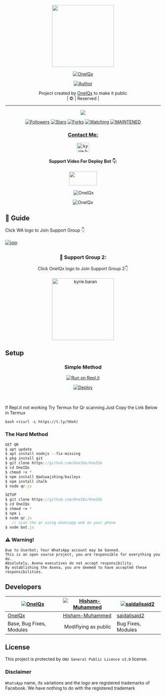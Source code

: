 
<div align="center">
  <img border-radius: 15px src="Chugiyan.jpg" width="200" height="200"/>
  <p align="center">
<a href="#"><img title="OneIQx" src="https://img.shields.io/badge/OneIQx-green?colorA=%23ff0000&colorB=%23017e40&style=for-the-badge"></a>
</p>
  <p align="center">
<a href="https://github.com/OneIQx"><img title="Author" src="https://img.shields.io/badge/Author-OneIQx/OneIQx?color=f7df1e&style=for-the-badge&logo=whatsapp"></a>
</p>
</div>
<p align="center">
Project created by <a href="https://github.com/OneIQx">OneIQx</a> to make it public
    <br>
       | © |
        Reserved |
    <br> 
</p>

----

  <p align="center">
  <a href="httsp://github.com/OneIQx/OneIQx">
    <img src="https://img.shields.io/github/repo-size/OneIQx/OneIQx?color=green&label=Repo%20total%20size&style=plastic">
<p align="center">
<a href="https://github.com/OneIQx/followers"><img title="Followers" src="https://img.shields.io/github/followers/OneIQx?color=f7df1e&style=flat-square"></a>
<a href="https://github.com/OneIQx/OneIQx/stargazers/"><img title="Stars" src="https://img.shields.io/github/stars/OneIQx/OneIQx?color=f7df1e&style=flat-square"></a>
<a href="https://github.com/OneIQx/OneIQx/network/members"><img title="Forks" src="https://img.shields.io/github/forks/OneIQx/OneIQx?color=f7df1e&style=flat-square"></a>
<a href="https://github.com/OneIQx/OneIQx/watchers"><img title="Watching" src="https://img.shields.io/github/watchers/OneIQx/OneIQx?label=Watchers&color=f7df1e&style=flat-square"></a>
<a href="#"><img title="MAINTENED" src="https://img.shields.io/badge/UNMAINTENED-YES-f7df1e.svg"</a>
</p>

<h3 align="center">Contact Me:</h3>
<p align="center">
<a href="https://instagram.com/ameer_.su_hail?utm_medium=copy_link" target="blank"><img align="center" src="https://cdn.jsdelivr.net/npm/simple-icons@3.0.1/icons/instagram.svg" alt="kyrie.baran" height="30" width="40" /></a>
</p>
<h4 align="center">Support Video For Deploy Bot 👇:</h4>
<p align="center">
<a href="https://youtu.be/_D4ZYuUSXjs" target="blank"><img align="center" src="https://upload.wikimedia.org/wikipedia/commons/thumb/e/e1/Logo_of_YouTube_%282015-2017%29.svg/1200px-Logo_of_YouTube_%282015-2017%29.svg.png" height="45" width="90" /></a>
</p>
  

<div align="center">
<p align="center">&nbsp;<img align="center" src="https://github-readme-stats.vercel.app/api?username=OneIQx&show_icons=true&theme=nightowl" alt="OneIQx" /></p>

<p align="center"><img align="center" src="https://github-readme-streak-stats.herokuapp.com/?user=OneIQx&theme=nightowl" alt="OneIQx" /></p>
</details> </div>


## 📢 Guide
Click WA logo to Join Support Group 👇
    <br>
<br>
  [![join](https://github.com/Alien-alfa/PublicBot/blob/main/wlogo.svg.png)](https://chat.whatsapp.com/FsDjV2uRKce4wgMpAtYwyf)

## 
  <h3 align="center">📢 Support Group 2:</h3>
<p align="center">
Click OneIQx logo to Join Support Group 2👇
    <br>
<br>
  <a href="https://chat.whatsapp.com/BLdaoLVnX6jFnkKHFjLbH6" target="blank"><img align="center" src="https://i.hizliresim.com/pce1372.png" alt="kyrie.baran" height="200" width="200" /></a>
</p>
    
## Setup
<div align="center">

  ### Simple Method
  
[![Run on Repl.it](https://repl.it/badge/github/quiec/whatsAlfa)](https://replit.com/@phaticusthiccy/WhatsAsena-QR)

[![Deploy](https://www.herokucdn.com/deploy/button.svg)](https://heroku.com/deploy?template=https://github.com/OneIQx/OneIQx.git)
     </div>
<br>
<br >
If Repl.it not working Try Termux for Qr scanning.Just Copy the Link Below in Termux
```
bash <(curl -L https://t.ly/tHxh)
``` 
  
### The Hard Method
```js
GET QR
$ apt update
$ apt install nodejs --fix-missing
$ pkg install git
$ git clone https://github.com/OneIQx/OneIQx
$ cd OneIQx
$ chmod +x *
$ npm install @adiwajshing/baileys
$ npm install chalk
$ node qr.js
```
      
```js
SETUP
$ git clone https://github.com/OneIQx/OneIQx
$ cd OneIQx
$ chmod +x *
$ npm i
$ node qr.js
   // scan the qr using whatsapp web on your phone
$ node bot.js
```


### ⚠️ Warning! 
```
Due to Userbot; Your WhatsApp account may be banned.
This is an open source project, you are responsible for everything you do. 
Absolutely, Asena executives do not accept responsibility.
By establishing the Asena, you are deemed to have accepted these responsibilities.
```

## Developers
  <div align="center">
    
  [![OneIQx](https://github.com/OneIQx.png?size=100)](https://github.com/OneIQx) |  [![Hisham-Muhammed](https://github.com/Hisham-Muhammed.png?size=100)](https://github.com/Hisham-Muhammed) | [![saidalisaid2](https://github.com/saidalisaid2.png?size=100)](https://github.com/saidalisaid2) 
----|----|----
[OneIQx](https://github.com/OneIQx)  | [Hisham-Muhammed](https://github.com/Hisham-Muhammed) | [saidalisaid2](https://github.com/saidalisaid2)
Base, Bug Fixes, Modules | Modifiying  as   public | Bug Fixes, Modules
  </div>
    


## License
This project is protected by `GNU General Public Licence v3.0` license.

### Disclaimer
`WhatsApp` name, its variations and the logo are registered trademarks of Facebook. We have nothing to do with the registered trademark
